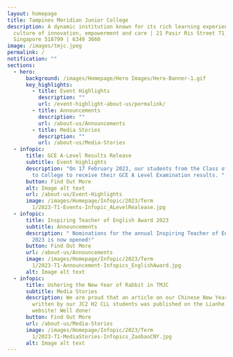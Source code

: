 ```yaml
---
layout: homepage
title: Tampines Meridian Junior College
description: A dynamic institution known for its rich learning experiences in a
  culture of innovation, empowerment and care | 21 Pasir Ris Street 71,
  Singapore 518799 | 6349 3660
image: /images/tmjc.jpeg
permalink: /
notification: ""
sections:
  - hero:
      background: /images/Homepage/Hero Images/Hero-Banner-1.gif
      key_highlights:
        - title: Event Highlights
          description: ""
          url: /event-highlight-about-us/permalink/
        - title: Announcements
          description: ""
          url: /about-us/Announcements
        - title: Media Stories
          description: ""
          url: /about-us/Media-Stories
  - infopic:
      title: GCE A-Level Results Release
      subtitle: Event Highlights
      description: "On 17 February 2023, our students from the Class of 2022 returned
        to College to receive their GCE A Level Examination results. "
      button: Find Out More
      alt: Image alt text
      url: /about-us/Event-Highlights
      image: /images/Homepage/Infopic/2023/Term
        1/2023-T1-Events-Infopic_ALevelRealease.jpg
  - infopic:
      title: Inspiring Teacher of English Award 2023
      subtitle: Announcements
      description: " Nominations for the annual Inspiring Teacher of English awards
        2023 is now opened!"
      button: Find Out More
      url: /about-us/Announcements
      image: /images/Homepage/Infopic/2023/Term
        1/2023-T1-Announcement-Infopics_EnglishAward.jpg
      alt: Image alt text
  - infopic:
      title: Ushering the New Year of Rabbit in TMJC
      subtitle: Media Stories
      description: We are proud that an article on our Chinese New Year celebrations
        written by our JC2 H2 CLL students was published on the Lianhe Zaobao
        website! Well done!
      button: Find Out More
      url: /about-us/Media-Stories
      image: /images/Homepage/Infopic/2023/Term
        1/2023-T1-MediaStories-Infopics_ZaobaoCNY.jpg
      alt: Image alt text
---
```


